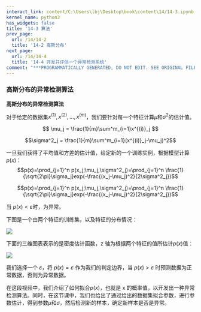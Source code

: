 ```yaml
---
interact_link: content/C:\Users\lbj\Desktop\book\content\14/14-3.ipynb
kernel_name: python3
has_widgets: false
title: '14-3 算法'
prev_page:
  url: /14/14-2
  title: '14-2 高斯分布'
next_page:
  url: /14/14-4
  title: '14-4 开发并评估一个异常检测系统'
comment: "***PROGRAMMATICALLY GENERATED, DO NOT EDIT. SEE ORIGINAL FILES IN /content***"
---
```


### 高斯分布的异常检测算法

**高斯分布的异常检测算法**


对于给定的数据集$x^{(1)}, x^{(2)},...,x^{(m)}$，我们要针对每一个特征计算$\mu$和$\sigma^2$的估计值。
 
$$ \mu_j = \frac{1}{m}\sum^m_{i=1}x^{(i)}_j $$

$$\sigma^2_j = \frac{1}{m}\sum^m_{i=1}(x^{(i)}_j-\mu_j)^2$$

一旦我们获得了平均值和方差的估计值，给定新的一个训练实例，根据模型计算 $p(x)$： 
$$p(x)=\prod_{j=1}^n p(x_j;\mu_j,\sigma^2_j)=\prod_{j=1}^n \frac{1}{\sqrt{2\pi}\sigma_j}exp(-\frac{(x_j-\mu_j)^2}{2\sigma^2_j})$$

$$p(x)=\prod_{j=1}^n p(x_j;\mu_j,\sigma^2_j)=\prod_{j=1}^n \frac{1}{\sqrt{2\pi}\sigma_j}exp(-\frac{(x_j-\mu_j)^2}{2\sigma^2_j})$$

当  $p(x)<\varepsilon$时，为异常。 

下图是一个由两个特征的训练集，以及特征的分布情况：

![](https://i.loli.net/2018/12/02/5c035b3886af6.png)

 
下面的三维图表表示的是密度估计函数，z 轴为根据两个特征的值所估计$p(x)$值： 

![](https://i.loli.net/2018/12/02/5c035b660bd1e.png)

我们选择一个 $\varepsilon$，将  $p(x)=\varepsilon$ 作为我们的判定边界，当  $p(x)>\varepsilon$ 时预测数据为正常数据，否则为异常数据。 

在这段视频中，我们介绍了如何拟合$p(x)$，也就是 x 的概率值，以开发出一种异常检测算法。同时，在这节课中，我们也给出了通过给出的数据集拟合参数，进行参数估计，得到参数$\mu$和$\sigma$，然后检测新的样本，确定新样本是否是异常。 
